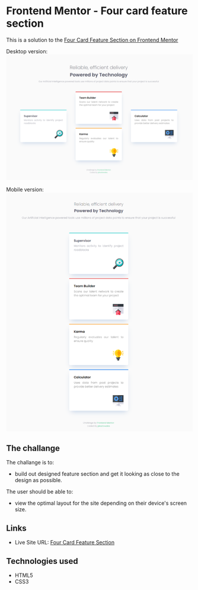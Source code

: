 # Frontend Mentor - Four card feature section
This is a solution to the [Four Card Feature Section on Frontend Mentor](https://www.frontendmentor.io/challenges/four-card-feature-section-weK1eFYK/hub)

Desktop version:
![Desktop view](images/final-desktop.jpg)

Mobile version: 
![Mobile view](images/final-mobile.jpg)

## The challange

The challange is to: 
- build out designed feature section and get it looking as close to the design as possible.

The user should be able to:
- view the optimal layout for the site depending on their device's screen size.

## Links 

- Live Site URL: [Four Card Feature Section](https://pkozlowska.github.io/four-card-feature-section/)

## Technologies used
- HTML5
- CSS3
